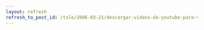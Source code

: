 ```yaml
---
layout: refresh
refresh_to_post_id: /tale/2006-03-21/descargar-videos-de-youtube-para-verlos-offline
---
```


